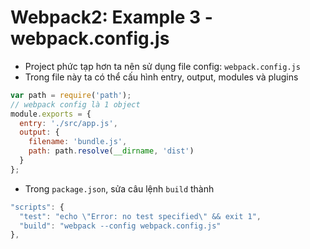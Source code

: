 # Webpack2: Example 3 - webpack.config.js

* Project phức tạp hơn ta nên sử dụng file config: `webpack.config.js`
* Trong file này ta có thể cấu hình entry, output, modules và plugins

```js
var path = require('path');
// webpack config là 1 object
module.exports = {
  entry: './src/app.js',
  output: {
    filename: 'bundle.js',
    path: path.resolve(__dirname, 'dist')
  }
};
```
* Trong `package.json`, sửa câu lệnh `build` thành

```js
"scripts": {
  "test": "echo \"Error: no test specified\" && exit 1",
  "build": "webpack --config webpack.config.js"
},
```
